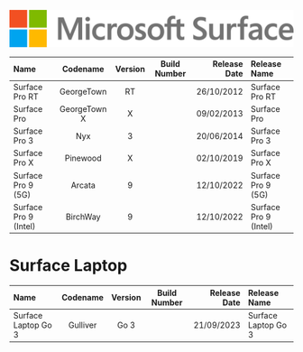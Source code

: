 <p align="center">
  <img src="https://github.com/InstallingEverything/MicrosoftBuildNumbers/blob/main/Images/Surface/MicrosoftSurface.png" />
</p>

| Name                                                   | Codename          | Version | Build Number      | Release Date | Release Name                                             |
| :----------------------------------------------------- | :---------------: | :-----: | :---------------: | -----------: | :------------------------------------------------------- |
| Surface Pro RT                                         | GeorgeTown        | RT      |                   |  26/10/2012  | Surface Pro RT                                           |
| Surface Pro                                            | GeorgeTown X      | X       |                   |  09/02/2013  | Surface Pro                                              |
| Surface Pro 3                                          | Nyx               | 3       |                   |  20/06/2014  | Surface Pro 3                                            |
| Surface Pro X                                          | Pinewood          | X       |                   |  02/10/2019  | Surface Pro X                                            |
| Surface Pro 9 (5G)                                     | Arcata            | 9       |                   |  12/10/2022  | Surface Pro 9 (5G)                                       |
| Surface Pro 9 (Intel)                                  | BirchWay          | 9       |                   |  12/10/2022  | Surface Pro 9 (Intel)                                    |



# **Surface Laptop**

| Name                                                   | Codename          | Version | Build Number      | Release Date | Release Name                                             |
| :----------------------------------------------------- | :---------------: | :-----: | :---------------: | -----------: | :------------------------------------------------------- |
| Surface Laptop Go 3                                    | Gulliver          | Go 3    |                   |  21/09/2023  | Surface Laptop Go 3                                      |